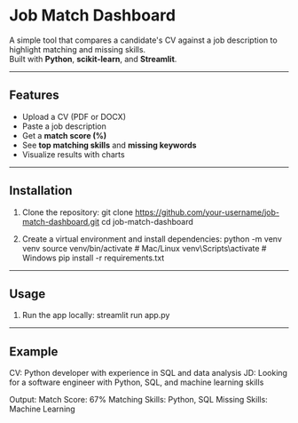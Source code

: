 # Job Match Dashboard

A simple tool that compares a candidate's CV against a job description to highlight matching and missing skills.  
Built with **Python**, **scikit-learn**, and **Streamlit**.

---

## Features
- Upload a CV (PDF or DOCX)
- Paste a job description
- Get a **match score (%)**
- See **top matching skills** and **missing keywords**
- Visualize results with charts

---

## Installation
1) Clone the repository:
   git clone https://github.com/your-username/job-match-dashboard.git
   cd job-match-dashboard

2) Create a virtual environment and install dependencies:
   python -m venv venv
   source venv/bin/activate    # Mac/Linux
   venv\Scripts\activate       # Windows
   pip install -r requirements.txt

---

## Usage
1) Run the app locally:
   streamlit run app.py

---
## Example

CV: Python developer with experience in SQL and data analysis
JD: Looking for a software engineer with Python, SQL, and machine learning skills

Output:
Match Score: 67%
Matching Skills: Python, SQL
Missing Skills: Machine Learning
